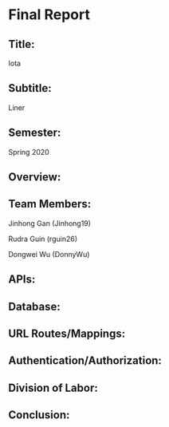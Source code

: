 # Final Report

## Title:
Iota

## Subtitle:
Liner

## Semester:
Spring 2020

## Overview:


## Team Members:
Jinhong Gan (Jinhong19)

Rudra Guin (rguin26)

Dongwei Wu (DonnyWu)

## APIs:


## Database:


## URL Routes/Mappings:


## Authentication/Authorization:


## Division of Labor:


## Conclusion:

